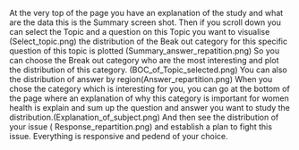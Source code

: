 At the very top of the page you have an explanation of the study and what are the data this is the Summary screen shot.
Then if you scroll down you can select the Topic and a question on this Topic you want to visualise (Select_topic.png)
the distribution of the Beak out category for this specific question of this topic is plotted (Summary_answer_repatition.png)
So you can choose the Break out category who are the most interesting and plot the distribution of this category. (BOC_of_Topic_selected.png)
You can also the distribution of answer by region(Answer_repartition.png)
When you chose the category which is interesting for you, you can go at the bottom of the page where an explanation of why this category is important for women health is explain and sum up the question and answer you want to study the distribution.(Explanation_of_subject.png)
And then see the distribution of your issue ( Response_repartition.png) and establish a plan to fight this issue.
Everything is responsive and pedend of your choice.
